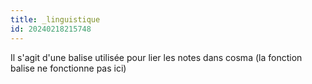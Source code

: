 ```yaml
---
title: _linguistique
id: 20240218215748
---
```

Il s'agit d'une balise utilisée pour lier les notes dans cosma (la fonction balise ne fonctionne pas ici)